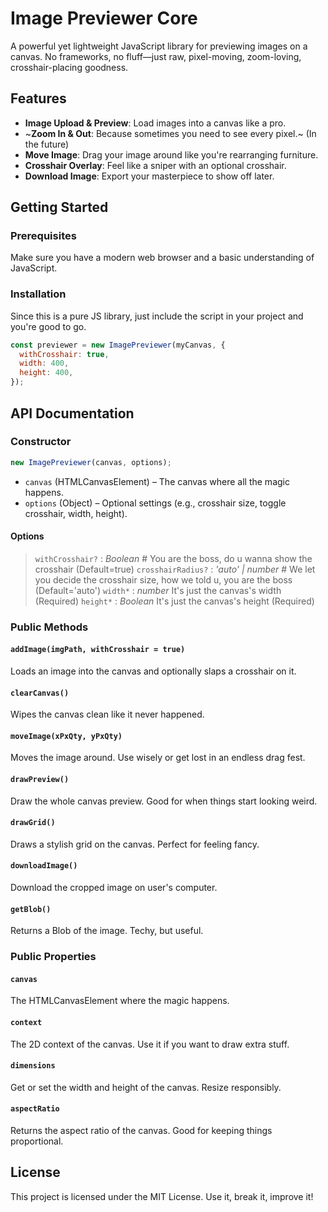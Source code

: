 # Image Previewer Core

A powerful yet lightweight JavaScript library for previewing images on a canvas. No frameworks, no fluff—just raw, pixel-moving, zoom-loving, crosshair-placing goodness.

## Features

- **Image Upload & Preview**: Load images into a canvas like a pro.
- ~**Zoom In & Out**: Because sometimes you need to see every pixel.~ (In the future)
- **Move Image**: Drag your image around like you're rearranging furniture.
- **Crosshair Overlay**: Feel like a sniper with an optional crosshair.
- **Download Image**: Export your masterpiece to show off later.

## Getting Started

### Prerequisites

Make sure you have a modern web browser and a basic understanding of JavaScript.

### Installation

Since this is a pure JS library, just include the script in your project and you're good to go.

```js
const previewer = new ImagePreviewer(myCanvas, {
  withCrosshair: true,
  width: 400,
  height: 400,
});
```

## API Documentation

### Constructor

```js
new ImagePreviewer(canvas, options);
```

- `canvas` (HTMLCanvasElement) – The canvas where all the magic happens.
- `options` (Object) – Optional settings (e.g., crosshair size, toggle crosshair, width, height).

#### Options

> `withCrosshair?` : _Boolean_ # You are the boss, do u wanna show the crosshair (Default=true)
> `crosshairRadius?` : _'auto' | number_ # We let you decide the crosshair size, how we told u, you are the boss (Default='auto')
> `width*` : _number_ It's just the canvas's width (Required)
> `height*` : _Boolean_ It's just the canvas's height (Required)

### Public Methods

#### `addImage(imgPath, withCrosshair = true)`

Loads an image into the canvas and optionally slaps a crosshair on it.

#### `clearCanvas()`

Wipes the canvas clean like it never happened.

#### `moveImage(xPxQty, yPxQty)`

Moves the image around. Use wisely or get lost in an endless drag fest.

#### `drawPreview()`

Draw the whole canvas preview. Good for when things start looking weird.

#### `drawGrid()`

Draws a stylish grid on the canvas. Perfect for feeling fancy.

#### `downloadImage()`

Download the cropped image on user's computer.

#### `getBlob()`

Returns a Blob of the image. Techy, but useful.

### Public Properties

#### `canvas`

The HTMLCanvasElement where the magic happens.

#### `context`

The 2D context of the canvas. Use it if you want to draw extra stuff.

#### `dimensions`

Get or set the width and height of the canvas. Resize responsibly.

#### `aspectRatio`

Returns the aspect ratio of the canvas. Good for keeping things proportional.

## License

This project is licensed under the MIT License. Use it, break it, improve it!
